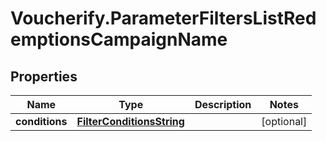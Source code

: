# Voucherify.ParameterFiltersListRedemptionsCampaignName

## Properties

Name | Type | Description | Notes
------------ | ------------- | ------------- | -------------
**conditions** | [**FilterConditionsString**](FilterConditionsString.md) |  | [optional] 


